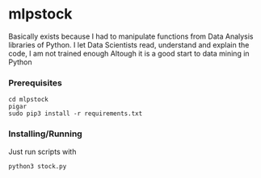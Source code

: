 # mlpstock

Basically exists because I had to manipulate functions from Data Analysis libraries of Python.
I let Data Scientists read, understand and explain the code, I am not trained enough
Altough it is a good start to data mining in Python

### Prerequisites

```
cd mlpstock
pigar
sudo pip3 install -r requirements.txt
```

### Installing/Running

Just run scripts with

```
python3 stock.py
```
